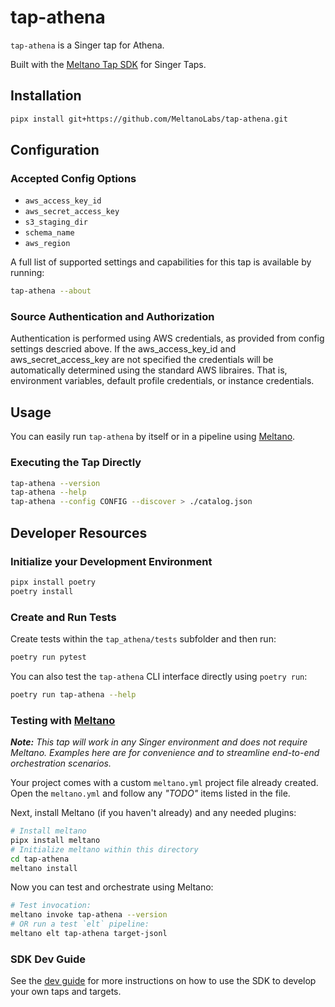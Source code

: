 # tap-athena

`tap-athena` is a Singer tap for Athena.

Built with the [Meltano Tap SDK](https://sdk.meltano.com) for Singer Taps.

## Installation

```bash
pipx install git+https://github.com/MeltanoLabs/tap-athena.git
```

## Configuration

### Accepted Config Options

- `aws_access_key_id`
- `aws_secret_access_key`
- `s3_staging_dir`
- `schema_name`
- `aws_region`

A full list of supported settings and capabilities for this
tap is available by running:

```bash
tap-athena --about
```

### Source Authentication and Authorization

Authentication is performed using AWS credentials, as provided from config
settings descried above.  If the aws_access_key_id and aws_secret_access_key
are not specified the credentials will be automatically determined using the
standard AWS libraires.  That is, environment variables, default profile
credentials, or instance credentials.

## Usage

You can easily run `tap-athena` by itself or in a pipeline using [Meltano](https://meltano.com/).

### Executing the Tap Directly

```bash
tap-athena --version
tap-athena --help
tap-athena --config CONFIG --discover > ./catalog.json
```

## Developer Resources

### Initialize your Development Environment

```bash
pipx install poetry
poetry install
```

### Create and Run Tests

Create tests within the `tap_athena/tests` subfolder and
  then run:

```bash
poetry run pytest
```

You can also test the `tap-athena` CLI interface directly using `poetry run`:

```bash
poetry run tap-athena --help
```

### Testing with [Meltano](https://www.meltano.com)

_**Note:** This tap will work in any Singer environment and does not require Meltano.
Examples here are for convenience and to streamline end-to-end orchestration scenarios._

Your project comes with a custom `meltano.yml` project file already created. Open the `meltano.yml` and follow any _"TODO"_ items listed in
the file.

Next, install Meltano (if you haven't already) and any needed plugins:

```bash
# Install meltano
pipx install meltano
# Initialize meltano within this directory
cd tap-athena
meltano install
```

Now you can test and orchestrate using Meltano:

```bash
# Test invocation:
meltano invoke tap-athena --version
# OR run a test `elt` pipeline:
meltano elt tap-athena target-jsonl
```

### SDK Dev Guide

See the [dev guide](https://sdk.meltano.com/en/latest/dev_guide.html) for more instructions on how to use the SDK to 
develop your own taps and targets.
